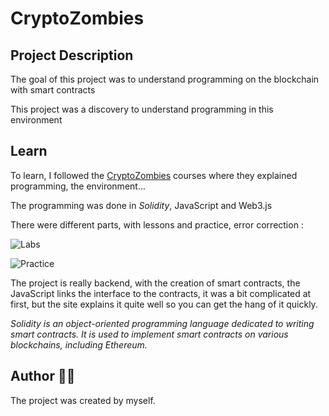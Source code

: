 # CryptoZombies

## Project Description 

The goal of this project was to understand programming on the blockchain with smart contracts

This project was a discovery to understand programming in this environment


## Learn

To learn, I followed the [CryptoZombies](https://cryptozombies.io) courses where they explained programming, the environment...

The programming was done in *Solidity*, JavaScript and Web3.js



There were different parts, with lessons and practice, error correction :

![Labs](https://github.com/user-attachments/assets/ea202d6c-a089-45b7-b2d0-c8ec98bdb98d)

![Practice](https://github.com/user-attachments/assets/bf81749d-1f30-45e8-a68a-9d72e1542f9d)

The project is really backend, with the creation of smart contracts, the JavaScript links the interface to the contracts, it was a bit complicated at first, but the site explains it quite well so you can get the hang of it quickly.

*Solidity is an object-oriented programming language dedicated to writing smart contracts. It is used to implement smart contracts on various blockchains, including Ethereum.*

## Author 👨‍💻
The project was created by myself.
